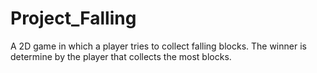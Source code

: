 # Project_Falling
A 2D game in which a player tries to collect falling blocks. The winner is determine by the player that collects the most blocks.

